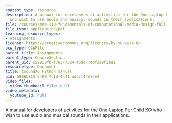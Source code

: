 ```yaml
---
content_type: resource
description: A manual for developers of activities for the One Laptop Per Child XO
  who wish to use audio and musical sounds in their applications.
file: /courses/mas-110-fundamentals-of-computational-media-design-fall-2008/b956b81554867c1d4a41adecf4fe93e4_csoundxo_python.pdf
file_type: application/pdf
learning_resource_types:
- Assignments
license: https://creativecommons.org/licenses/by-nc-sa/4.0/
ocw_type: OCWFile
parent_title: Assignments
parent_type: CourseSection
parent_uid: c52938fb-f763-7324-f6dc-7edf3a9f1bd1
resourcetype: Document
title: CsoundXO Python manual
uid: b956b815-5486-7c1d-4a41-adecf4fe93e4
video_files:
  video_thumbnail_file: null
video_metadata:
  youtube_id: null
---
```

A manual for developers of activities for the One Laptop Per Child XO who wish to use audio and musical sounds in their applications.
